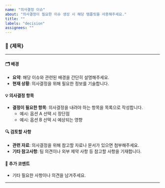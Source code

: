 ```yaml
---
name: "의사결정 이슈"
about: "의사결정이 필요한 이슈 생성 시 해당 템플릿을 사용해주세요."
title: ""
labels: "decision"
assignees: ""
---
```


### 📝 **{제목}**

---

#### 🗂 **배경**
- **요약**: 해당 이슈와 관련된 배경을 간단히 설명해주세요.
- **현재 상황**: 의사결정을 위해 필요한 정보를 기술합니다.

#### 💡 **의사결정 항목**
- **결정이 필요한 항목**: 의사결정을 내려야 하는 항목을 목록으로 작성합니다.
  - 예시: 옵션 A 선택 시 장단점
  - 예시: 옵션 B 선택 시 예상되는 영향

#### 🔍 **검토할 사항**
- **관련 자료**: 의사결정을 위해 참고할 자료나 문서가 있으면 첨부해주세요.
- **기타 참고사항**: 팀 의견이나 외부 제약 사항 등 참고할 사항을 기재합니다.

#### 📌 **추가 코멘트**
- 기타 필요한 사항이나 의견을 남겨주세요.

---
